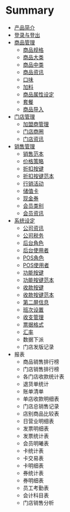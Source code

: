 # Summary

* [产品简介](README.md)
* [登录与登出](chapter1.md)
* [商品管理](chapter2.md)
   * [商品规格](shang_pin_gui_ge.md)
   * [商品大类](shang_pin_da_lei.md)
   * [商品中类](shang_pin_zhong_lei.md)
   * [商品资讯](shang_pin_zi_xun.md)
   * [口味](kou_wei.md)
   * [加料](jia_liao.md)
   * [商品属性设定](shang_pin_shu_xing_she_ding.md)
   * [套餐](tao_can.md)
   * [商品导入](shang_pin_dao_ru.md)
* [门店管理](chapter3.md)
   * [加盟商管理](jia_meng_shang_guan_li.md)
   * [门店商圈](men_dian_shang_quan.md)
   * [门店资讯](men_dian_zi_xun.md)
* [销售管理](chapter4.md)
   * [销售范本](xiao_shou_fan_ben.md)
   * [价格策略](jia_ge_ce_lve.md)
   * [折扣按键](zhe_kou_an_jian.md)
   * [折扣按键范本](zhe_kou_an_jian_fan_ben.md)
   * [行销活动](xing_xiao_huo_dong.md)
   * [储值卡](chu_zhi_qia.md)
   * [现金券](xian_jin_quan.md)
   * [会员类别](hui_yuan_lei_bie.md)
   * [会员资讯](hui_yuan_zi_xun.md)
* [系统设定](xi_tong_she_ding.md)
   * [公司资讯](gong_si_zi_xun.md)
   * [公司税务](gong_si_shui_wu.md)
   * [后台角色](hou_tai_jiao_se.md)
   * [后台使用者](hou_tai_shi_yong_zhe.md)
   * [POS角色](posjiao_se.md)
   * [POS使用者](posshi_yong_zhe.md)
   * [功能按键](gong_neng_an_jian.md)
   * [功能按键范本](gong_neng_an_jian_fan_ben.md)
   * [收款按键](shou_kuan_an_jian.md)
   * [收款按键范本](shou_kuan_an_jian_fan_ben.md)
   * [第二屏信息](di_er_ping_xin_xi.md)
   * [班次设置](ban_ci_she_zhi.md)
   * [收支管理](shou_zhi_guan_li.md)
   * [票据格式](piao_ju_ge_shi.md)
   * [汇率](hui_lv.md)
   * 数据下派
   * 门店发版记录
* 报表
   * 商品销售排行榜
   * 门店销售排行榜
   * 各门店收款统计表
   * 退货单统计
   * 账单清单
   * 单店收款明细表
   * 门店总销售记录
   * 店别商品比较表
   * 日营业明细表
   * 发票明细表
   * 发票统计表
   * 会员明曦表
   * 卡统计表
   * 卡交易表
   * 卡明细表
   * 券统计表
   * 券明细表
   * 员工考勤表
   * 会计科目表
   * 门店销售分析

